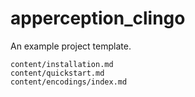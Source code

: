 # apperception_clingo

An example project template.

```{toctree}
content/installation.md
content/quickstart.md
content/encodings/index.md
```

